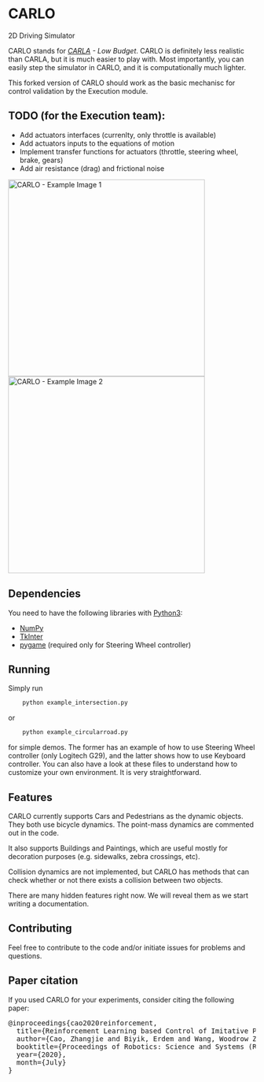 # CARLO
2D Driving Simulator

CARLO stands for _[CARLA](http://carla.org/) - Low Budget_. CARLO is definitely less realistic than CARLA, but it is much easier to play with. Most importantly, you can easily step the simulator in CARLO, and it is computationally much lighter.

This forked version of CARLO should work as the basic mechanisc for control validation by the Execution module.

## TODO (for the Execution team):
- Add actuators interfaces (currenlty, only throttle is available)
- Add actuators inputs to the equations of motion
- Implement transfer functions for actuators (throttle, steering wheel, brake, gears)
- Add air resistance (drag) and frictional noise


<img width="400" alt="CARLO - Example Image 1" src="carlo1.png" /><img width="400" alt="CARLO - Example Image 2" src="carlo2.png" />

## Dependencies
You need to have the following libraries with [Python3](http://www.python.org/downloads):
- [NumPy](http://www.numpy.org/)
- [TkInter](http://wiki.python.org/moin/TkInter)
- [pygame](https://www.pygame.org/) (required only for Steering Wheel controller)

## Running
Simply run
```python
	python example_intersection.py
```
or
```python
	python example_circularroad.py
```
for simple demos. The former has an example of how to use Steering Wheel controller (only Logitech G29), and the latter shows how to use Keyboard controller. You can also have a look at these files to understand how to customize your own environment. It is very straightforward.

## Features
CARLO currently supports Cars and Pedestrians as the dynamic objects. They both use bicycle dynamics. The point-mass dynamics are commented out in the code.

It also supports Buildings and Paintings, which are useful mostly for decoration purposes (e.g. sidewalks, zebra crossings, etc).

Collision dynamics are not implemented, but CARLO has methods that can check whether or not there exists a collision between two objects.

There are many hidden features right now. We will reveal them as we start writing a documentation.

## Contributing
Feel free to contribute to the code and/or initiate issues for problems and questions.

## Paper citation
If you used CARLO for your experiments, consider citing the following paper:

<pre>
@inproceedings{cao2020reinforcement,
  title={Reinforcement Learning based Control of Imitative Policies for Near-Accident Driving},
  author={Cao, Zhangjie and Biyik, Erdem and Wang, Woodrow Z. and Raventos, Allan and Gaidon, Adrien and Rosman, Guy and Sadigh, Dorsa},
  booktitle={Proceedings of Robotics: Science and Systems (RSS)},
  year={2020},
  month={July}
}
</pre>
